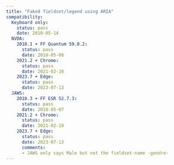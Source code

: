 ```yaml
---
title: "Faked fieldset/legend using ARIA"
compatibility:
  Keyboard only:
    status: pass
    date: 2018-05-14
  NVDA:
    2018.1 + FF Quantum 59.0.2:
      status: pass
      date: 2018-05-08
    2021.2 + Chrome:
      status: pass
      date: 2021-02-10
    2023.7 + Edge:
      status: pass
      date: 2023-07-13
  JAWS:
    2018.3 + FF ESR 52.7.3:
      status: pass
      date: 2018-05-07
    2021.2 + Chrome:
      status: pass
      date: 2021-02-10
    2023.7 + Edge:
      status: pass
      date: 2023-07-13
      comments: 
      - JAWS only says Male but not the fieldset-name -gendre-
---
```

